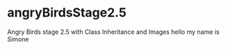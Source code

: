 # angryBirdsStage2.5
Angry Birds stage 2.5 with Class Inheritance and Images
hello my name is Simone